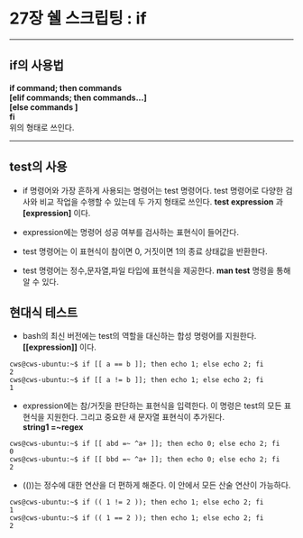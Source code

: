 # 27장 쉘 스크립팅 : if
***

## if의 사용법

**if command; then commands<br>
\[elif commands; then commands...\]<br>
\[else commands \]<br>
fi** <br>
위의 형태로 쓰인다.

***

## test의 사용

* if 명령어와 가장 흔하게 사용되는 명령어는 test 명령어다. test 명령어로 다양한 검사와 비교 작업을
수행할 수 있는데 두 가지 형태로 쓰인다.
        **test expression** 과 **\[expression\]** 이다.
* expression에는 명령어 성공 여부를 검사하는 표현식이 들어간다.      
* test 명령어는 이 표현식이 참이면 0, 거짓이면 1의 종료 상태값을 반환한다.

* test 명령어는 정수,문자열,파일 타입에 표현식을 제공한다. **man test** 명령을 통해 알 수 있다.
 
## 현대식 테스트

* bash의 최신 버전에는 test의 역할을 대신하는 합성 명령어를 지원한다. **\[\[expression\]\]** 이다.
```
cws@cws-ubuntu:~$ if [[ a == b ]]; then echo 1; else echo 2; fi 
2
cws@cws-ubuntu:~$ if [[ a != b ]]; then echo 1; else echo 2; fi 
1

```
* expression에는 참/거짓을 판단하는 표현식을 입력한다. 이 명령은 test의 모든 표현식을 지원한다.
그리고 중요한 새 문자열 표현식이 추가된다.                
    **string1 =~regex**
```
cws@cws-ubuntu:~$ if [[ abd =~ ^a+ ]]; then echo 0; else echo 2; fi
0
cws@cws-ubuntu:~$ if [[ bbd =~ ^a+ ]]; then echo 0; else echo 2; fi
2

```



* (())는 정수에 대한 연산을 더 편하게 해준다. 이 안에서 모든 산술 연산이 가능하다.
```
cws@cws-ubuntu:~$ if (( 1 != 2 )); then echo 1; else echo 2; fi 
1
cws@cws-ubuntu:~$ if (( 1 == 2 )); then echo 1; else echo 2; fi 
2

```
